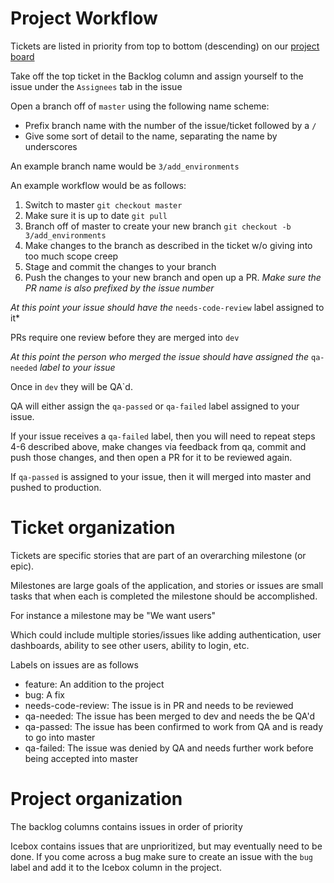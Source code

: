 # Project Workflow

Tickets are listed in priority from top to bottom (descending) on our [project board](https://github.com/priority-vote/app/projects/1)

Take off the top ticket in the Backlog column and assign yourself to the issue under the `Assignees` tab in the issue

Open a branch off of `master` using the following name scheme:
  - Prefix branch name with the number of the issue/ticket followed by a `/`
  - Give some sort of detail to the name, separating the name by underscores

An example branch name would be `3/add_environments`

An example workflow would be as follows:
  1. Switch to master `git checkout master`
  2. Make sure it is up to date `git pull`
  3. Branch off of master to create your new branch `git checkout -b 3/add_environments`
  4. Make changes to the branch as described in the ticket w/o giving into too much scope creep
  5. Stage and commit the changes to your branch
  6. Push the changes to your new branch and open up a PR. *Make sure the PR name is also prefixed by the issue number*

*At this point your issue should have the* `needs-code-review` label assigned to it*

PRs require one review before they are merged into `dev`

*At this point the person who merged the issue should have assigned the* `qa-needed` *label to your issue*

Once in `dev` they will be QA`d.

QA will either assign the `qa-passed` or `qa-failed` label assigned to your issue.

If your issue receives a `qa-failed` label, then you will need to repeat steps 4-6 described above, make changes via feedback from qa, commit and push those changes, and then open a PR for it to be reviewed again.

If `qa-passed` is assigned to your issue, then it will merged into master and pushed to production. 

# Ticket organization

Tickets are specific stories that are part of an overarching milestone (or epic). 

Milestones are large goals of the application, and stories or issues are small tasks that when each is completed the milestone should be accomplished.

For instance a milestone may be  "We want users"

Which could include multiple stories/issues like adding authentication, user dashboards, ability to see other users, ability to login, etc.

Labels on issues are as follows
  - feature: An addition to the project
  - bug: A fix
  - needs-code-review: The issue is in PR and needs to be reviewed
  - qa-needed: The issue has been merged to dev and needs the be QA'd
  - qa-passed: The issue has been confirmed to work from QA and is ready to go into master
  - qa-failed: The issue was denied by QA and needs further work before being accepted into master

# Project organization

The backlog columns contains issues in order of priority

Icebox contains issues that are unprioritized, but may eventually need to be done. If you come across a bug make sure to create an issue with the `bug` label and add it to the Icebox column in the project. 